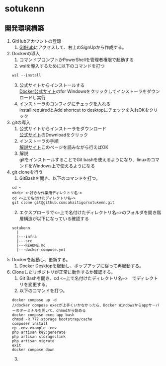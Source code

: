 # sotukenn
## 開発環境構築 
1. GitHubアカウントの登録  
    1. [GitHub](https://github.com/)にアクセスして、右上のSignUpから作成する。
2. Dockerの導入 
    1. コマンドプロンプトかPowerShellを管理者権限で起動する 
    2. wslを導入するために以下のコマンドを打つ 
    ```
    wsl --install
    ```
    3. 公式サイトからインストールする  
    [Docker公式サイト](https://www.docker.com/products/docker-desktop/)のfor Windowsをクリックしてインストーラをダウンロードし実行
    4. インストーラのコンフィグにチェックを入れる  
    install requiredとAdd shortcut to desktopにチェックを入れOKをクリック
3. gitの導入
    1. 公式サイトからインストーラをダウンロード  
    [公式サイト](https://gitforwindows.org/)のDownloadをクリック
    2. インストーラの手順  
    [解説サイト](https://www.curict.com/item/60/60bfe0e.html)このページを読みながら行えばOK
    3. 解説  
    gitをインストールすることでGit bashを使えるようになり、linuxのコマンドをWindows上で使えるようになる　　
4. git cloneを行う
    1. GitBashを開き、以下のコマンドを打つ。
    ```
    cd ~
    mkdir <~好きな作業用ディレクトリ名~>
    cd <~上で名付けたディレクトリ名~>
    git clone git@github.com:akaitigo/sotukenn.git
    ```
    2. エクスプローラで<~上で名付けたディレクトリ名~>のフォルダを開き階層構造が以下になっている確認する
    ```
    sotukenn
      |
      |---infra
      |---src
      |---README.md
      |---docker-compose.yml
    ```
5. Dockerを起動し、更新する。
    1. Docker Desktopを起動し、ポップアップに従って再起動する。
6. Cloneしたリポジトリが正常に動作するか確認する。  
    1. Git Bashを開き、cd <~上で名付けたディレクトリ名~>　でディレクトリを変更する。  
    2. 以下のコマンドを打つ。
    ``` 
    docker compose up -d
    //docker compose execが上手くいかなかったら、Docker Windowsからappサーバーのターミナルを開いて、chmodから始める
    docker compose exec app bash
    chmod -R 777 storage bootstrap/cache
    composer install
    cp .env.example .env
    php artisan key:generate
    php artisan storage:link
    php artisan migrate
    exit
    docker compose down
    ```
    3. 
    